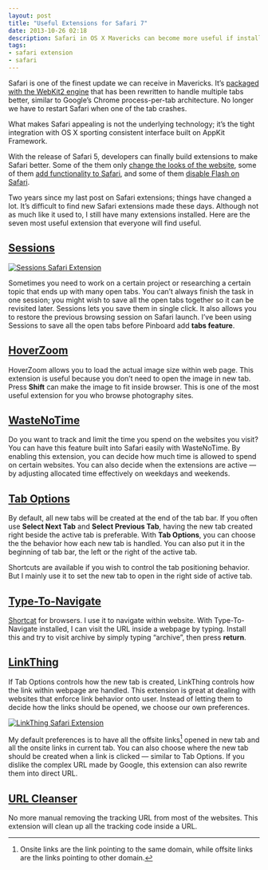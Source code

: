 ```yaml
---
layout: post
title: "Useful Extensions for Safari 7"
date: 2013-10-26 02:18
description: Safari in OS X Mavericks can become more useful if installed with these carefully chosen extensions.
tags:
- safari extension
- safari
---
```


Safari is one of the finest update we can receive in Mavericks. It’s [packaged with the WebKit2 engine][A31] that has been rewritten to handle multiple tabs better, similar to Google’s Chrome process-per-tab architecture. No longer we have to restart Safari when one of the tab crashes.

[A31]: http://arstechnica.com/apple/2013/10/os-x-10-9/4/#safari "OS X Mavericks: Safari"

<!--more-->

What makes Safari appealing is not the underlying technology; it’s the tight integration with OS X sporting consistent interface built on AppKit Framework.

With the release of Safari 5, developers can finally build extensions to make Safari better. Some of the them only [change the looks of the website][1], some of them [add functionality to Safari][2], and some of them [disable Flash on Safari][3].

[1]: http://sayzlim.net/best-of-beautiful-safari-extensions "Best of Beautiful Safari Extensions | Sayz Lim"
[2]: http://sayzlim.net/the-primrose-of-safari-5-extensions "The Primrose of Safari 5 Extensions | Sayz Lim"
[3]: http://sayzlim.net/three-extensions-one-browser-killed-flash "Three Extensions, One Browser, Killed Flash | Sayz Lim"

Two years since my last post on Safari extensions; things have changed a lot. It’s difficult to find new Safari extensions  made these days. Although not as much like it used to, I still have many extensions installed. Here are the seven most useful extension that everyone will find useful.

## [Sessions](http://safariextensions.tumblr.com/post/723682715 "Safari Extensions — Sessions by David Yoo")

[ ![Sessions Safari Extension][img1] ](http://images.sayzlim.net/2013/10/safari_extension_sessions.jpg "Sessions Safari Extension")

[img1]: http://images.sayzlim.net/2013/10/safari_extension_sessions.jpg "Sessions Safari Extension"

Sometimes you need to work on a certain project or researching a certain topic that ends up with many open tabs. You can’t always finish the task in one session; you might wish to save all the open tabs together so it can be revisited later. Sessions lets you save them in single click. It also allows you to restore the previous browsing session on Safari launch. I’ve been using Sessions to save all the open tabs before Pinboard add **tabs feature**.

## [HoverZoom](http://sidetree.com/extensions.html "Side Tree Software - Safari 5 Extensions")
HoverZoom allows you to load the actual image size within web page. This extension is useful because you don’t need to open the image in new tab. Press **Shift** can make the image to fit inside browser. This is one of the most useful extension for you who browse photography sites.

## [WasteNoTime](http://www.bumblebeesystems.com/ "WasteNoTime")
Do you want to track and limit the time you spend on the websites you visit? You can have this feature built into Safari easily with WasteNoTime. By enabling this extension, you can decide how much time is allowed to spend on certain websites. You can also decide when the extensions are active — by adjusting allocated time effectively on weekdays and weekends.

## [Tab Options](http://canisbos.com/taboptions "Tab Options - Canisbos Safari Extensions")
By default, all new tabs will be created at the end of the tab bar. If you often use **Select Next Tab** and **Select Previous Tab**, having the new tab created right beside the active tab is preferable. With **Tab Options**, you can choose the the behavior how each new tab is handled. You can also put it in the beginning of tab bar, the left or the right of the active tab.

Shortcuts are available if you wish to control the tab positioning behavior. But I mainly use it to set the new tab to open in the right side of active tab.

## [Type-To-Navigate](http://dbergey.github.io/ "Safari Extensions by Daniel Bergey")
[Shortcat][5] for browsers. I use it to navigate within website. With Type-To-Navigate installed, I can visit the URL inside a webpage by typing. Install this and try to visit archive by simply typing “archive”, then press **return**.

[5]: http://shortcatapp.com/ "Shortcat - Keyboard productivity app for Mac OS X"

## [LinkThing](http://canisbos.com/linkthing "LinkThing - Canisbos Safari Extensions")
If Tab Options controls how the new tab is created, LinkThing controls how the link within webpage are handled. This extension is great at dealing with websites that enforce link behavior onto user. Instead of letting them to decide how the links should be opened, we choose our own preferences.

[ ![LinkThing Safari Extension][img2] ](http://images.sayzlim.net/2013/10/safari_extension_linkthing.jpg "LinkThing Safari Extension")

[img2]: http://images.sayzlim.net/2013/10/safari_extension_linkthing.jpg "LinkThing Safari Extension"

My default preferences is to have all the offsite links[^1] opened in new tab and all the onsite links in current tab. You can also choose where the new tab should be created when a link is clicked — similar to Tab Options. If you dislike the complex URL made by Google, this extension can also rewrite them into direct URL.

## [URL Cleanser](https://github.com/akirk/url_cleanser "akirk/url_cleanser · GitHub")
No more manual removing the tracking URL from most of the websites. This extension will clean up all the tracking code inside a URL.

[^1]: Onsite links are the link pointing to the same domain, while offsite links are the links pointing to other domain.
